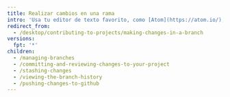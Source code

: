 ```yaml
---
title: Realizar cambios en una rama
intro: 'Usa tu editor de texto favorito, como [Atom](https://atom.io/), para realizar cambios en el proyecto y, a continuación, utiliza {% data variables.product.prodname_desktop %} para visualizar confirmaciones útiles.'
redirect_from:
  - /desktop/contributing-to-projects/making-changes-in-a-branch
versions:
  fpt: '*'
children:
  - /managing-branches
  - /committing-and-reviewing-changes-to-your-project
  - /stashing-changes
  - /viewing-the-branch-history
  - /pushing-changes-to-github
---
```


